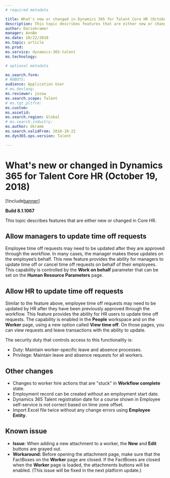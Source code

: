 ```yaml
---
# required metadata

title: What's new or changed in Dynamics 365 for Talent Core HR (October 16, 2018)
description: This topic describes features that are either new or changed in Microsoft Dynamics 365 for Talent Core HR.
author: Darinkramer
manager: AnnBe
ms.date: 10/22/2018
ms.topic: article
ms.prod: 
ms.service: dynamics-365-talent
ms.technology: 

# optional metadata

ms.search.form: 
# ROBOTS: 
audience: Application User
# ms.devlang: 
ms.reviewer: josaw
ms.search.scope: Talent
# ms.tgt_pltfrm: 
ms.custom: 
ms.assetid: 
ms.search.region: Global
# ms.search.industry: 
ms.author: dkrame
ms.search.validFrom: 2018-10-22
ms.dyn365.ops.version: Talent

---
```

# What's new or changed in Dynamics 365 for Talent Core HR (October 19, 2018)

[!include[banner](includes/banner.md)]

**Build 8.1.1067**

This topic describes features that are either new or changed in Core HR.

## Allow managers to update time off requests

Employee time off requests may need to be updated after they are approved through the workflow. In many cases, the manager makes these updates on the employee’s behalf. This new feature provides the ability for managers to update time off or cancel time off requests on behalf of their employees. This capability is controlled by the **Work on behalf** parameter that can be set on the **Human Resource Parameters** page. 
 
## Allow HR to update time off requests

Similar to the feature above, employee time off requests may need to be updated by HR after they have been previously approved through the workflow. This feature provides the ability for HR users to update time off requests. The capability is enabled in the **People** workspace and on the **Worker** page, using a new option called **View time off**. On those pages, you can view requests and leave transactions with the ability to update.

The security duty that controls access to this functionality is:
- Duty: Maintain worker-specific leave and absence processes.
- Privilege: Maintain leave and absence requests for all workers.

## Other changes

- Changes to worker hire actions that are "stuck" in **Workflow complete** state.
- Employment record can be created without an employment start date.
- Dynamics 365 Talent registration date for a course shown in Employee self-service is not correct based on time zone offset.
- Import Excel file twice without any change errors using **Employee Entity**.

## Known issue

- **Issue**: When adding a new attachment to a worker, the **New** and **Edit** buttons are grayed out. 
- **Workaround:** Before opening the attachment page, make sure that the FactBoxes on the **Worker** page are closed. If the FactBoxes are closed when the **Worker** page is loaded, the attachments buttons will be enabled. (This issue will be fixed in the next platform update.)
